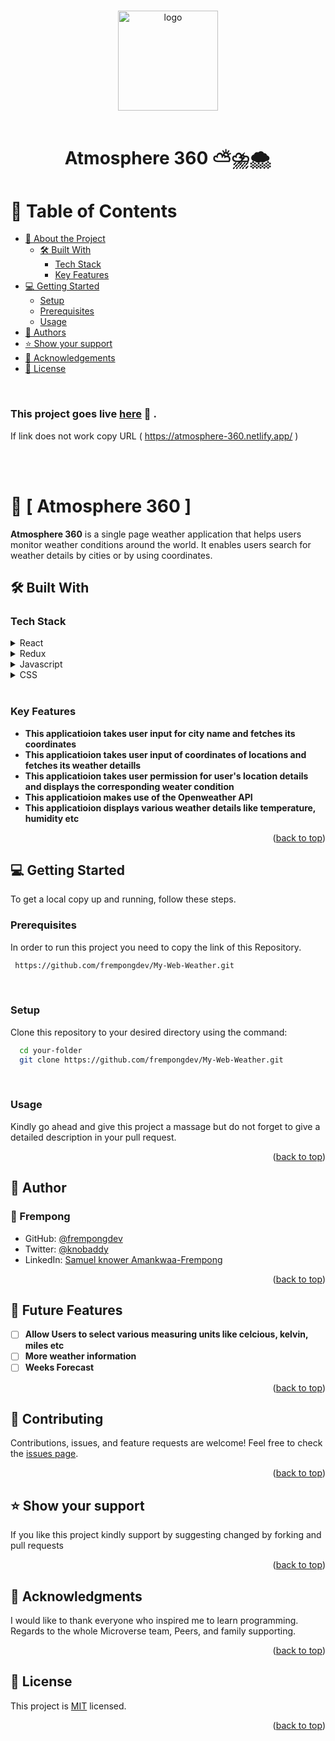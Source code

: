 # 

# 

<a name="readme-top"></a>


<div align="center">

  <img src="https://www.noaa.gov/sites/default/files/styles/square_width_650/public/2021-02/FocusArea__Weather-02.jpg?h=5dc006f5&itok=20VGa8_F" alt="logo" width="160"  height="auto" />
  <br/>
   <br/>

  <h1><b> Atmosphere 360 ⛅⛈️🌨️</b></h1>

</div>

<!-- TABLE OF CONTENTS -->

# 📗 Table of Contents

- [📖 About the Project](#about-project)
  - [🛠 Built With](#built-with)
    - [Tech Stack](#tech-stack)
    - [Key Features](#key-features)
- [💻 Getting Started](#getting-started)
  - [Setup](#setup)
  - [Prerequisites](#prerequisites)
  - [Usage](#usage)
- [👥 Authors](#authors)
- [⭐️ Show your support](#support)
- [🙏 Acknowledgements](#acknowledgements)
- [📝 License](#license)

<br>

<!-- DEPLOYMENT -->
### This project goes live [here](https://atmosphere-360.netlify.app/) 🚀 .
If link does not work copy URL ( https://atmosphere-360.netlify.app/ )

<br>

<!-- DEPLOYMENT -->
<!-- ### Have a look at the project's video presentation [here](https://www.loom.com/share/1f7de2b9345a4d3988c6327952899d30) 📽️ . -->

<br>

<!-- PROJECT DESCRIPTION -->

# 📖 [ Atmosphere 360  ] <a name="about-project"></a>


**Atmosphere 360** is a single page weather application that helps users monitor weather conditions around the world. It enables users search for weather details by cities or by using coordinates.

## 🛠 Built With <a name="built-with"></a>

### Tech Stack <a name="tech-stack"></a>

<details>
  <summary>React</summary>
  <ul>
    <li><a href="https://reactjs.org/">Link to React</a></li>
  </ul>
</details>

<details>
  <summary>Redux</summary>
  <ul>
    <li><a href="https://redux.js.org/">Link to Redux</a></li>
  </ul>
</details>


<details>
  <summary>Javascript</summary>
  <ul>
    <li><a href="https://www.javascript.com/">Link to Javascript</a></li>
  </ul>
</details>

<details>
  <summary>CSS</summary>
  <ul>
    <li><a href="https://developer.mozilla.org/en-US/docs/Web/CSS">Link to CSS</a></li>
  </ul>
</details>

<br>

<!-- Features -->

### Key Features <a name="key-features"></a>

- **This applicatioion takes user input for city name and fetches its coordinates**
- **This applicatioion takes user input of coordinates of locations and fetches its weather detaills**
- **This applicatioion takes user permission for user's location details and displays the corresponding weater condition**
- **This applicatioion makes use of the Openweather API**
- **This applicatioion displays various weather details like temperature, humidity etc**


<p align="right">(<a href="#readme-top">back to top</a>)</p>

<!-- GETTING STARTED -->

## 💻 Getting Started <a name="getting-started"></a>


To get a local copy up and running, follow these steps.

### Prerequisites

In order to run this project you need to copy the link of this Repository.



```sh
 https://github.com/frempongdev/My-Web-Weather.git
```
<br>

### Setup

Clone this repository to your desired directory using the command: 


```sh
  cd your-folder
  git clone https://github.com/frempongdev/My-Web-Weather.git 
```

<br>


### Usage

Kindly go ahead and give this project a massage but do not forget to give a detailed description in your pull request.

<!--
Example command:

```sh
  rails server
```
--->



<p align="right">(<a href="#readme-top">back to top</a>)</p>


<!-- AUTHORs -->

## 👥 Author <a name="authors"></a>
### 👥 Frempong

- GitHub: [@frempongdev](https://github.com/frempongdev)
- Twitter: [@knobaddy](https://twitter.com/knobaddy)
- LinkedIn: [Samuel knower Amankwaa-Frempong](https://www.linkedin.com/in/frempongdev/)





<p align="right">(<a href="#readme-top">back to top</a>)</p>


## 🔭 Future Features <a name="future-features"></a>


- [ ] **Allow Users to select various measuring units like celcious, kelvin, miles etc**
- [ ] **More weather information**
- [ ] **Weeks Forecast**

<p align="right">(<a href="#readme-top">back to top</a>)</p>

<!-- CONTRIBUTING -->
## :handshake: Contributing <a name="contributing"></a>
Contributions, issues, and feature requests are welcome!
Feel free to check the [issues page](../../issues/).

<p align="right">(<a href="#readme-top">back to top</a>)</p>

<!-- SUPPORT -->

## ⭐️ Show your support <a name="support"></a>


If you like this project kindly support by suggesting changed by forking and pull requests

<p align="right">(<a href="#readme-top">back to top</a>)</p>



<!-- ACKNOWLEDGEMENTS -->

## 🙏 Acknowledgments <a name="acknowledgements"></a>

I would like to thank  everyone who inspired me to learn programming. Regards to the whole Microverse team, Peers, and family supporting. 
<!-- <br>A massive Thank You to [Cindy Shin](https://www.behance.net/adagio07) who is the original designer of this [design](https://www.behance.net/gallery/29845175/CC-Global-Summit-2015) -->

<p align="right">(<a href="#readme-top">back to top</a>)</p>

<!-- LICENSE -->

## 📝 License <a name="license"></a>

This project is [MIT](license) licensed.

<p align="right">(<a href="#readme-top">back to top</a>)</p>
